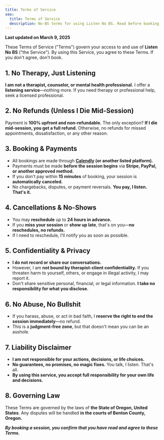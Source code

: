 ```yaml
---
title: Terms of Service
seo:
  title: Terms of Service
  description: No-BS terms for using Listen No BS. Read before booking.
---
```


**Last updated on March 9, 2025**

These Terms of Service ("Terms") govern your access to and use of **Listen No BS** ("the Service"). By using this Service, you agree to these Terms. If you don't agree, don't book.  

## **1. No Therapy, Just Listening**  
**I am not a therapist, counselor, or mental health professional.** I offer a **listening service**—nothing more. If you need therapy or professional help, seek a licensed professional.  

## **2. No Refunds (Unless I Die Mid-Session)**  
Payment is **100% upfront and non-refundable.** The only exception? **If I die mid-session, you get a full refund.** Otherwise, no refunds for missed appointments, dissatisfaction, or any other reason.  

## **3. Booking & Payments**  
- All bookings are made through **[Calendly](https://calendly.com/listen-no-bs) (or another listed platform).**  
- Payments must be made **before the session begins** via **Stripe, PayPal, or another approved method.**  
- If you don't pay within **15 minutes** of booking, your session is **automatically canceled.**  
- No chargebacks, disputes, or payment reversals. **You pay, I listen. That's it.**  

## **4. Cancellations & No-Shows**  
- You may **reschedule** up to **24 hours in advance.**  
- If you **miss your session** or **show up late**, that's on you—**no reschedules, no refunds.**  
- If I need to reschedule, I'll notify you as soon as possible.  

## **5. Confidentiality & Privacy**  
- **I do not record or share our conversations.**  
- However, I am **not bound by therapist-client confidentiality.** If you threaten harm to yourself, others, or engage in illegal activity, I may report it.  
- Don't share sensitive personal, financial, or legal information. **I take no responsibility for what you disclose.**  

## **6. No Abuse, No Bullshit**  
- If you harass, abuse, or act in bad faith, I **reserve the right to end the session immediately**—no refund.  
- This is a **judgment-free zone**, but that doesn't mean you can be an asshole.  

## **7. Liability Disclaimer**  
- **I am not responsible for your actions, decisions, or life choices.**  
- **No guarantees, no promises, no magic fixes.** You talk, I listen. That's all.  
- **By using this service, you accept full responsibility for your own life and decisions.**  

## **8. Governing Law**  
These Terms are governed by the laws of **the State of Oregon, United States**. Any disputes will be handled **in the courts of Benton County, Oregon.**  

**_By booking a session, you confirm that you have read and agree to these Terms._**  
